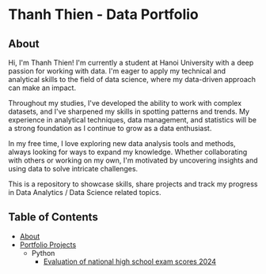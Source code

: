 # Thanh Thien - Data Portfolio
## About
Hi, I'm Thanh Thien! I'm currently a student at Hanoi University with a deep passion for working with data. I'm eager to apply my technical and analytical skills to the field of data science, where my data-driven approach can make an impact.

Throughout my studies, I've developed the ability to work with complex datasets, and I've sharpened my skills in spotting patterns and trends. My experience in analytical techniques, data management, and statistics will be a strong foundation as I continue to grow as a data enthusiast.

In my free time, I love exploring new data analysis tools and methods, always looking for ways to expand my knowledge. Whether collaborating with others or working on my own, I'm motivated by uncovering insights and using data to solve intricate challenges.


This is a repository to showcase skills, share projects and track my progress in Data Analytics / Data Science related topics.

## Table of Contents
- [About](README.md)
- [Portfolio Projects](https://github.com/thanhthien4122k3/Portfolio_Projects/blob/main/README.md#portfolio-projects)
  - Python
    - [Evaluation of national high school exam scores 2024](https://github.com/thanhthien4122k3/Portfolio_Projects/blob/3023939eff71aef49003edcc6c31949ff3b6586d/Score_Project_Analytics.ipynb)

